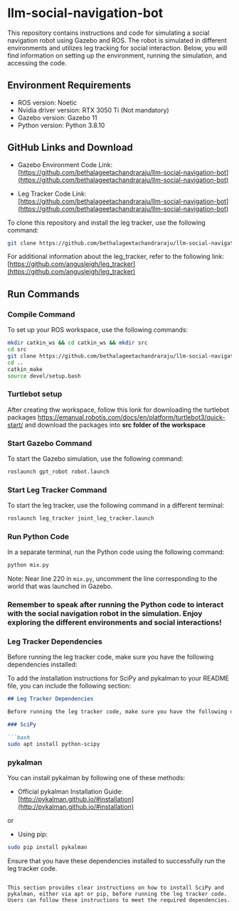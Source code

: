 # llm-social-navigation-bot

This repository contains instructions and code for simulating a social navigation robot using Gazebo and ROS. The robot is simulated in different environments and utilizes leg tracking for social interaction. Below, you will find information on setting up the environment, running the simulation, and accessing the code.

## Environment Requirements

- ROS version: Noetic
- Nvidia driver version: RTX 3050 Ti (Not mandatory)
- Gazebo version: Gazebo 11
- Python version: Python 3.8.10

## GitHub Links and Download

- Gazebo Environment Code Link: [https://github.com/bethalageetachandraraju/llm-social-navigation-bot](https://github.com/bethalageetachandraraju/llm-social-navigation-bot)

- Leg Tracker Code Link: [https://github.com/bethalageetachandraraju/llm-social-navigation-bot](https://github.com/bethalageetachandraraju/llm-social-navigation-bot)

To clone this repository and install the leg tracker, use the following command:

```bash
git clone https://github.com/bethalageetachandraraju/llm-social-navigation-bot
```

For additional information about the leg_tracker, refer to the following link: [https://github.com/angusleigh/leg_tracker](https://github.com/angusleigh/leg_tracker)



## Run Commands

### Compile Command

To set up your ROS workspace, use the following commands:

```bash
mkdir catkin_ws && cd catkin_ws && mkdir src
cd src
git clone https://github.com/bethalageetachandraraju/llm-social-navigation-bot
cd ..
catkin_make
source devel/setup.bash
```
### Turtlebot setup
After creating thw workspace, follow this lonk for downloading the turtlebot packages
https://emanual.robotis.com/docs/en/platform/turtlebot3/quick-start/
and download the packages into **src folder of the workspace**
### Start Gazebo Command

To start the Gazebo simulation, use the following command:

```bash
roslaunch gpt_robot robot.launch
```

### Start Leg Tracker Command

To start the leg tracker, use the following command in a different terminal:

```bash
roslaunch leg_tracker joint_leg_tracker.launch
```

### Run Python Code

In a separate terminal, run the Python code using the following command:

```bash
python mix.py
```

Note: Near line 220 in `mix.py`, uncomment the line corresponding to the world that was launched in Gazebo.

### Remember to speak after running the Python code to interact with the social navigation robot in the simulation. Enjoy exploring the different environments and social interactions!








### Leg Tracker Dependencies

Before running the leg tracker code, make sure you have the following dependencies installed:

To add the installation instructions for SciPy and pykalman to your README file, you can include the following section:

```markdown
## Leg Tracker Dependencies

Before running the leg tracker code, make sure you have the following dependencies installed:

### SciPy

```bash
sudo apt install python-scipy
```

### pykalman

You can install pykalman by following one of these methods:

- Official pykalman Installation Guide: [http://pykalman.github.io/#installation](http://pykalman.github.io/#installation)

or

- Using pip:

```bash
sudo pip install pykalman
```

Ensure that you have these dependencies installed to successfully run the leg tracker code.
```

This section provides clear instructions on how to install SciPy and pykalman, either via apt or pip, before running the leg tracker code. Users can follow these instructions to meet the required dependencies.

